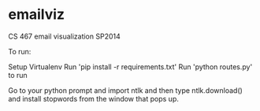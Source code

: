 emailviz
========

CS 467 email visualization SP2014

To run:

Setup Virtualenv
Run 'pip install -r requirements.txt'
Run 'python routes.py' to run

Go to your python prompt and import ntlk 
and then type ntlk.download() 
and install stopwords from the window that pops up.
